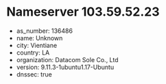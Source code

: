 # Nameserver 103.59.52.23

* as_number: 136486
* name: Unknown
* city: Vientiane
* country: LA
* organization: Datacom Sole Co., Ltd
* version: 9.11.3-1ubuntu1.17-Ubuntu
* dnssec: true
